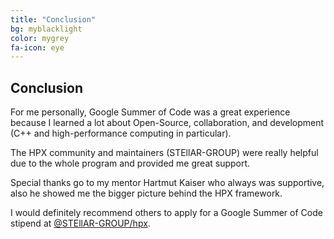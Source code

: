 ```yaml
---
title: "Conclusion"
bg: myblacklight
color: mygrey
fa-icon: eye
---
```


## Conclusion

For me personally, Google Summer of Code was a great experience because I learned a lot about Open-Source, collaboration, and development (C++ and high-performance computing in particular).

The HPX community and maintainers (STEllAR-GROUP) were really helpful due to the whole program and provided me great support.

Special thanks go to my mentor Hartmut Kaiser who always was supportive, also he showed me the bigger picture behind the HPX framework.

I would definitely recommend others to apply for a Google Summer of Code stipend at [@STEllAR-GROUP/hpx](https://github.com/STEllAR-GROUP/hpx).
